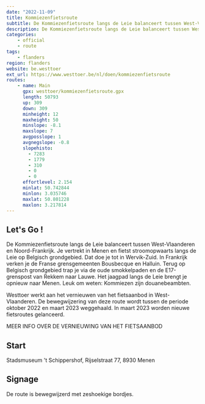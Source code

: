 ```yaml
---
date: "2022-11-09"
title: Kommiezenfietsroute
subtitle: De Kommiezenfietsroute langs de Leie balanceert tussen West-Vlaanderen en Noord-Frankrijk
description: De Kommiezenfietsroute langs de Leie balanceert tussen West-Vlaanderen en Noord-Frankrijk
categories:
    - official
    - route
tags:
    - flanders
region: flanders
website: be.westtoer
ext_url: https://www.westtoer.be/nl/doen/kommiezenfietsroute
routes:
    - name: Main
      gpx: westtoer/kommiezenfietsroute.gpx
      length: 50793
      up: 309
      down: 309
      minheight: 12
      maxheight: 50
      minslope: -8.1
      maxslope: 7
      avgposslope: 1
      avgnegslope: -0.8
      slopehisto:
        - 7283
        - 1779
        - 310
        - 0
        - 0
      effortlevel: 2.154
      minlat: 50.742844
      minlon: 3.035746
      maxlat: 50.801228
      maxlon: 3.217814
---
```


## Let's Go ! 

De Kommiezenfietsroute langs de Leie balanceert tussen West-Vlaanderen en Noord-Frankrijk. Je vertrekt in Menen en fietst stroomopwaarts langs de Leie op Belgisch grondgebied. Dat doe je tot in Wervik-Zuid. In Frankrijk verken je de Franse grensgemeenten Bousbecque en Halluin. Terug op Belgisch grondgebied trap je via de oude smokkelpaden en de E17-grenspost van Rekkem naar Lauwe. Het jaagpad langs de Leie brengt je opnieuw naar Menen. Leuk om weten: Kommiezen zijn douanebeambten.

Westtoer werkt aan het vernieuwen van het fietsaanbod in West-Vlaanderen. De bewegwijzering van deze route wordt tussen de periode oktober 2022 en maart 2023 weggehaald. In maart 2023 worden nieuwe fietsroutes gelanceerd.

MEER INFO OVER DE VERNIEUWING VAN HET FIETSAANBOD

## Start

Stadsmuseum 't Schippershof, Rijselstraat 77, 8930 Menen

## Signage

De route is bewegwijzerd met zeshoekige bordjes.
